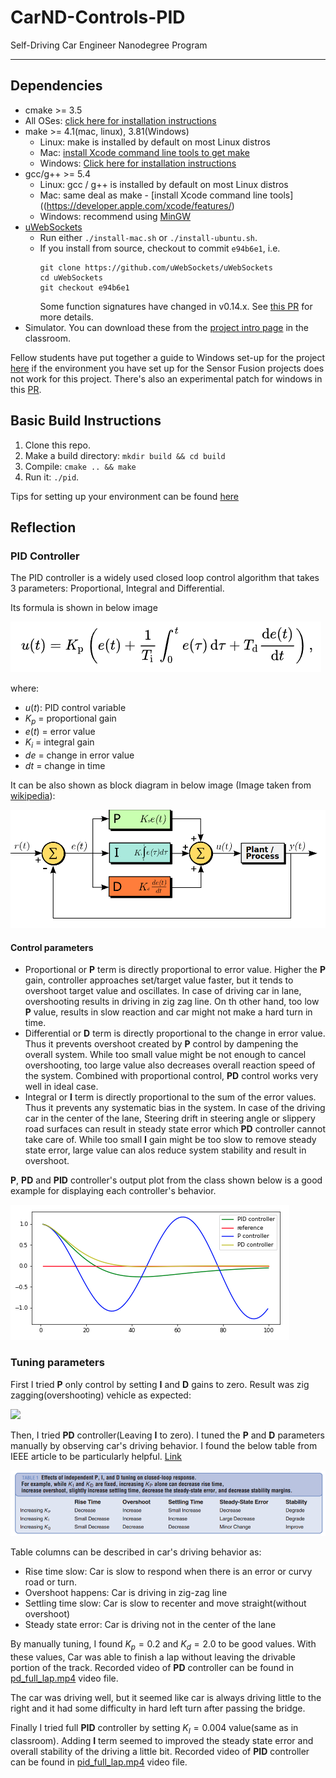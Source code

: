 # CarND-Controls-PID
Self-Driving Car Engineer Nanodegree Program

---

## Dependencies

* cmake >= 3.5
 * All OSes: [click here for installation instructions](https://cmake.org/install/)
* make >= 4.1(mac, linux), 3.81(Windows)
  * Linux: make is installed by default on most Linux distros
  * Mac: [install Xcode command line tools to get make](https://developer.apple.com/xcode/features/)
  * Windows: [Click here for installation instructions](http://gnuwin32.sourceforge.net/packages/make.htm)
* gcc/g++ >= 5.4
  * Linux: gcc / g++ is installed by default on most Linux distros
  * Mac: same deal as make - [install Xcode command line tools]((https://developer.apple.com/xcode/features/)
  * Windows: recommend using [MinGW](http://www.mingw.org/)
* [uWebSockets](https://github.com/uWebSockets/uWebSockets)
  * Run either `./install-mac.sh` or `./install-ubuntu.sh`.
  * If you install from source, checkout to commit `e94b6e1`, i.e.
    ```
    git clone https://github.com/uWebSockets/uWebSockets 
    cd uWebSockets
    git checkout e94b6e1
    ```
    Some function signatures have changed in v0.14.x. See [this PR](https://github.com/udacity/CarND-MPC-Project/pull/3) for more details.
* Simulator. You can download these from the [project intro page](https://github.com/udacity/self-driving-car-sim/releases) in the classroom.

Fellow students have put together a guide to Windows set-up for the project [here](https://s3-us-west-1.amazonaws.com/udacity-selfdrivingcar/files/Kidnapped_Vehicle_Windows_Setup.pdf) if the environment you have set up for the Sensor Fusion projects does not work for this project. There's also an experimental patch for windows in this [PR](https://github.com/udacity/CarND-PID-Control-Project/pull/3).

## Basic Build Instructions

1. Clone this repo.
2. Make a build directory: `mkdir build && cd build`
3. Compile: `cmake .. && make`
4. Run it: `./pid`. 

Tips for setting up your environment can be found [here](https://classroom.udacity.com/nanodegrees/nd013/parts/40f38239-66b6-46ec-ae68-03afd8a601c8/modules/0949fca6-b379-42af-a919-ee50aa304e6a/lessons/f758c44c-5e40-4e01-93b5-1a82aa4e044f/concepts/23d376c7-0195-4276-bdf0-e02f1f3c665d)

## Reflection

### PID Controller

The PID controller is a widely used closed loop control algorithm that takes 3 parameters: Proportional, Integral and Differential. 

Its formula is shown in below image

![](assets/pid_formula.png)

where:
 - $u(t)$:  PID control variable
 - $K_{p}$	=	proportional gain
 - $e(t)$	=	error value
 - $K_{i}$	=	integral gain
 - ${de}$	=	change in error value
 - ${dt}$	=	change in time

It can be also shown as block diagram in below image (Image taken from [wikipedia](https://upload.wikimedia.org/wikipedia/commons/4/43/PID_en.svg)):

![](assets/pid_block.png)

#### Control parameters

 - Proportional or **P** term is directly proportional to error value. Higher the **P** gain, controller approaches set/target value faster, but it tends to overshoot target value and oscillates. In case of driving car in lane, overshooting results in driving in zig zag line. On th other hand, too low **P** value, results in slow reaction and car might not make a hard turn in time.
 - Differential or **D** term is directly proportional to the change in error value. Thus it prevents overshoot created by **P** control by dampening the overall system. While too small value might be not enough to cancel overshooting, too large value also decreases overall reaction speed of the system.  Combined with proportional control, **PD** control works very well in ideal case. 
 - Integral or **I** term is directly proportional to the sum of the error values. Thus it prevents any systematic bias in the system. In case of the driving car in the center of the lane, Steering drift in steering angle or slippery road surfaces can result in steady state error which **PD** controller cannot take care of. While too small **I** gain might be too slow to remove steady state error, large value can alos reduce system stability and result in overshoot.

**P**, **PD** and **PID** controller's output plot from the class shown below is a good example for displaying each controller's behavior.

![](assets/pid_plot.png)

 ### Tuning parameters

First I tried **P** only control by setting **I** and **D** gains to zero. Result was zig zagging(overshooting) vehicle  as expected:

![](assets/p_only.gif)

Then, I tried **PD** controller(Leaving **I** to zero). I tuned the **P** and **D** parameters manually by observing car's driving behavior. 
I found the below table from IEEE article to be particularly helpful. [Link](http://eprints.gla.ac.uk/3815/1/IEEE_CS_PID_01580152.pdf)

![](assets/pid_tuning.png)

Table columns can be described in car's driving behavior as:
 - Rise time slow: Car is slow to respond when there is an error or curvy road or turn. 
 - Overshoot happens: Car is driving in zig-zag line
 - Settling time slow: Car is slow to recenter and move straight(without overshoot)
 - Steady state error: Car is driving not in the center of the lane

 By manually tuning, I found $K_p=0.2$ and $K_d=2.0$ to be good values. With these values, Car was able to finish a lap without leaving the drivable portion of the track. Recorded video of **PD** controller can be found in [pd_full_lap.mp4](assets/pd_full_lap.mp4) video file.

 The car was driving well, but it seemed like car is always driving little to the right and it had some difficulty in hard left turn after passing the bridge.

 Finally I tried full **PID** controller by setting $K_I=0.004$ value(same as in classroom). Adding **I** term seemed to improved the steady state error and overall stability of the driving a little bit. Recorded video of **PID** controller can be found in [pid_full_lap.mp4](assets/pid_full_lap.mp4) video file.


